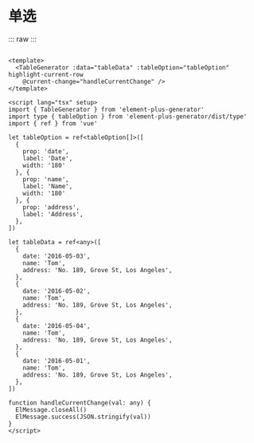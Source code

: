 <script setup>
import CurrentRowTable from './../../../element-plus-generator-demo/src/views/Table/components/CurrentRowTable.vue'
</script>

# 单选

<div class="code">

::: raw
<CurrentRowTable/>
:::

```vue

<template>
  <TableGenerator :data="tableData" :tableOption="tableOption" highlight-current-row
    @current-change="handleCurrentChange" />
</template>

<script lang="tsx" setup>
import { TableGenerator } from 'element-plus-generator'
import type { tableOption } from 'element-plus-generator/dist/type'
import { ref } from 'vue'

let tableOption = ref<tableOption[]>([
  {
    prop: 'date',
    label: 'Date',
    width: '180'
  }, {
    prop: 'name',
    label: 'Name',
    width: '180'
  }, {
    prop: 'address',
    label: 'Address',
  },
])

let tableData = ref<any>([
  {
    date: '2016-05-03',
    name: 'Tom',
    address: 'No. 189, Grove St, Los Angeles',
  },
  {
    date: '2016-05-02',
    name: 'Tom',
    address: 'No. 189, Grove St, Los Angeles',
  },
  {
    date: '2016-05-04',
    name: 'Tom',
    address: 'No. 189, Grove St, Los Angeles',
  },
  {
    date: '2016-05-01',
    name: 'Tom',
    address: 'No. 189, Grove St, Los Angeles',
  },
])

function handleCurrentChange(val: any) {
  ElMessage.closeAll()
  ElMessage.success(JSON.stringify(val))
}
</script>

```

</div>